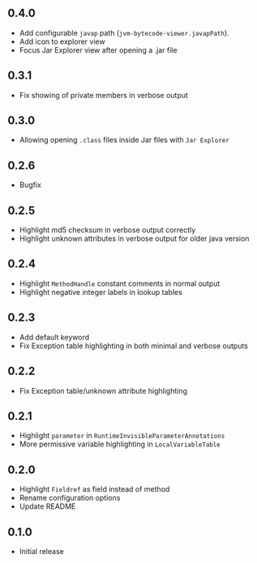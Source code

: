 ## 0.4.0

- Add configurable `javap` path (`jvm-bytecode-viewer.javapPath`).
- Add icon to explorer view
- Focus Jar Explorer view after opening a .jar file

## 0.3.1

- Fix showing of private members in verbose output

## 0.3.0

- Allowing opening `.class` files inside Jar files with `Jar Explorer`

## 0.2.6

- Bugfix

## 0.2.5

- Highlight md5 checksum in verbose output correctly
- Highlight unknown attributes in verbose output for older java version

## 0.2.4

- Highlight `MethodHandle` constant comments in normal output
- Highlight negative integer labels in lookup tables

## 0.2.3

- Add default keyword
- Fix Exception table highlighting in both minimal and verbose outputs

## 0.2.2

- Fix Exception table/unknown attribute highlighting

## 0.2.1

- Highlight `parameter` in `RuntimeInvisibleParameterAnnotations`
- More permissive variable highlighting in `LocalVariableTable`

## 0.2.0

- Highlight `Fieldref` as field instead of method
- Rename configuration options
- Update README

## 0.1.0

- Initial release
